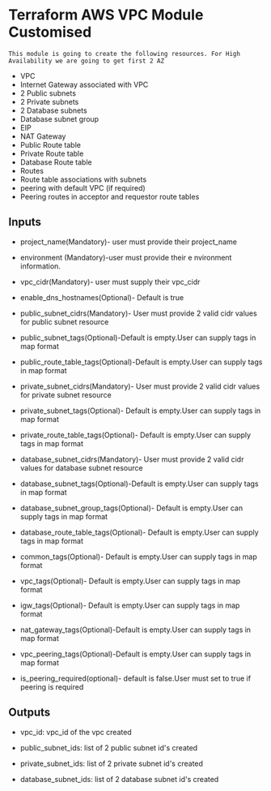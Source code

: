 # Terraform AWS VPC Module Customised
    This module is going to create the following resources. For High Availability we are going to get first 2 AZ
* VPC
* Internet Gateway associated with VPC
* 2 Public subnets
* 2 Private subnets
* 2 Database subnets
* Database subnet group
* EIP
* NAT Gateway
* Public Route table
* Private Route table
* Database Route table
* Routes
* Route table associations with subnets
* peering with default VPC (if required)
* Peering routes in acceptor and requestor route tables    

## Inputs

* project_name(Mandatory)- user must provide their project_name

* environment (Mandatory)-user must provide their e nvironment information.

* vpc_cidr(Mandatory)- user must supply their vpc_cidr

* enable_dns_hostnames(Optional)- Default is true

* public_subnet_cidrs(Mandatory)- User must provide 2 valid cidr values for public subnet resource

* public_subnet_tags(Optional)-Default is empty.User can supply tags in map format

* public_route_table_tags(Optional)-Default is empty.User can supply tags in map format

* private_subnet_cidrs(Mandatory)- User must provide 2 valid cidr values for private subnet resource

* private_subnet_tags(Optional)- Default is empty.User can supply tags in map format

* private_route_table_tags(Optional)- Default is empty.User can supply tags in map format

* database_subnet_cidrs(Mandatory)- User must provide 2 valid cidr values for database subnet resource

* database_subnet_tags(Optional)-Default is empty.User can supply tags in map format

* database_subnet_group_tags(Optional)- Default is empty.User can supply tags in map format

* database_route_table_tags(Optional)- Default is empty.User can supply tags in map format

* common_tags(Optional)- Default is empty.User can supply tags in map format

* vpc_tags(Optional)- Default is empty.User can supply tags in map format

* igw_tags(Optional)- Default is empty.User can supply tags in map format

* nat_gateway_tags(Optional)-Default is empty.User can supply tags in map format

* vpc_peering_tags(Optional)-Default is empty.User can supply tags in map format

* is_peering_required(optional)- default is false.User must set to true if peering is required

## Outputs

* vpc_id: vpc_id of the vpc created

* public_subnet_ids: list of 2 public subnet id's created

* private_subnet_ids: list of 2 private subnet id's created

* database_subnet_ids: list of 2 database subnet id's created

